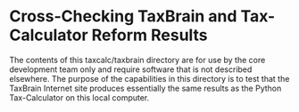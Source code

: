 Cross-Checking TaxBrain and Tax-Calculator Reform Results
=========================================================

The contents of this taxcalc/taxbrain directory are for use by the
core development team only and require software that is not described
elsewhere.  The purpose of the capabilities in this directory is to
test that the TaxBrain Internet site produces essentially the same
results as the Python Tax-Calculator on this local computer.
